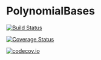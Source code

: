 # PolynomialBases

[![Build Status](https://travis-ci.org/ranocha/PolynomialBases.jl.svg?branch=master)](https://travis-ci.org/ranocha/PolynomialBases.jl)

[![Coverage Status](https://coveralls.io/repos/ranocha/PolynomialBases.jl/badge.svg?branch=master&service=github)](https://coveralls.io/github/ranocha/PolynomialBases.jl?branch=master)

[![codecov.io](http://codecov.io/github/ranocha/PolynomialBases.jl/coverage.svg?branch=master)](http://codecov.io/github/ranocha/PolynomialBases.jl?branch=master)
